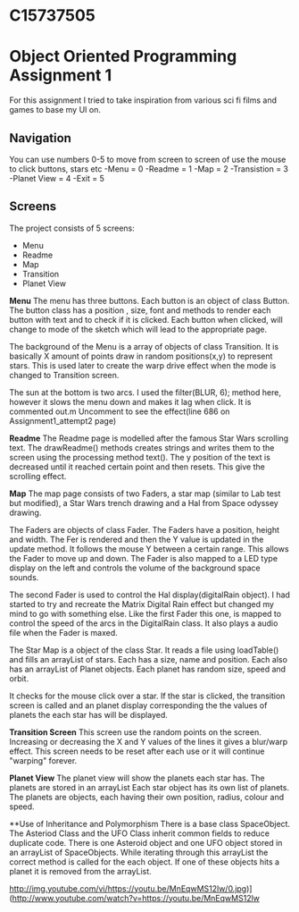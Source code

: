 

 

C15737505 
===================
Object Oriented Programming Assignment 1
===================


For this assignment I tried to take inspiration  from various sci fi films and games to base my UI on.

Navigation
--------------
You can use numbers 0-5 to move from screen to screen of use the mouse to click buttons, stars etc
-Menu = 0
-Readme = 1
-Map = 2
-Transistion = 3
-Planet View = 4
-Exit = 5


Screens
-------------

The project consists of 5 screens:

 - Menu
 - Readme
 - Map
 - Transition
 - Planet View

**Menu**
	The menu has three buttons. Each button is an object of class Button. The button class has a position , size, font and methods to render each button with text and to check if it is clicked. Each button when clicked, will change to mode of the sketch which will lead to the appropriate page.

The background of the Menu is a array of objects of class Transition. It is basically X amount of points draw in random positions(x,y) to represent stars. This is used later to create the warp drive effect when the mode is changed to Transition screen.

The sun at the bottom is two arcs. I used the filter(BLUR, 6); method here, however it slows the menu down and makes it lag when click. It is commented out.m Uncomment to see the effect(line 686 on Assignment1_attempt2 page)

**Readme**
The Readme page is modelled after the famous Star Wars scrolling text. The drawReadme() methods creates strings and writes them to the screen using the processing method text(). The y position of the text is decreased until it reached certain point and then resets. This give the scrolling effect.

**Map**
The map page consists of two Faders, a star map (similar to Lab test but modified), a Star Wars trench drawing and a Hal from Space odyssey drawing.

The Faders are objects of class Fader. The Faders have a position, height and width. The Fer is rendered and then the Y value is updated in the update method. It follows the mouse Y between a certain range. This allows the Fader to move up and down.
The Fader is also mapped to a LED type display on the left and controls the volume of the background space sounds.

The second Fader is used to control the Hal display(digitalRain object). I had started to try and recreate the Matrix Digital Rain effect but changed my mind to go with something else.
Like the first Fader this one, is mapped to control the speed of the arcs in the DigitalRain class. It also plays a audio file when the Fader is maxed.

The Star Map is a object of the class Star. It reads a file using  loadTable() and fills an arrayList of stars. Each has a size, name and position. Each also has an arrayList of Planet objects. Each planet has random size, speed and orbit.

It checks for the mouse click over a star. If the star is clicked, the transition screen is called and an planet display corresponding the the values of planets the each star has will be displayed.

**Transition Screen**
This screen use the random points on the screen. Increasing or decreasing the X and Y values of the lines it gives a blur/warp effect.
This screen needs to be reset after each use or it will continue "warping" forever.

**Planet View**
The planet view will show the planets each star has. The planets are stored in an arrayList Each star object has its own list of planets. The planets are objects, each having their own position, radius, colour and speed.

**Use of Inheritance and Polymorphism
There is a base class SpaceObject. The Asteriod Class and the UFO Class inherit common fields to reduce duplicate code. There is one Asteroid object and one UFO object stored in an arrayList of
SpaceObjects. While iterating through this arrayList the correct method is called for the each object. If one of these objects hits a planet it is removed from the arrayList.

http://img.youtube.com/vi/https://youtu.be/MnEqwMS12lw/0.jpg)](http://www.youtube.com/watch?v=https://youtu.be/MnEqwMS12lw


